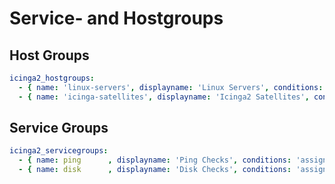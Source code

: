 # Service- and Hostgroups

## Host Groups

```yaml
icinga2_hostgroups:
  - { name: 'linux-servers', displayname: 'Linux Servers', conditions: 'assign where host.vars.os == "Linux"' }
  - { name: 'icinga-satellites', displayname: 'Icinga2 Satellites', conditions: 'assign where host.vars.satellite' }
```

## Service Groups

```yaml
icinga2_servicegroups:
  - { name: ping      , displayname: 'Ping Checks', conditions: 'assign where match("ping*", service.name)' }
  - { name: disk      , displayname: 'Disk Checks', conditions: 'assign where match("disk*", service.name)' }
```
